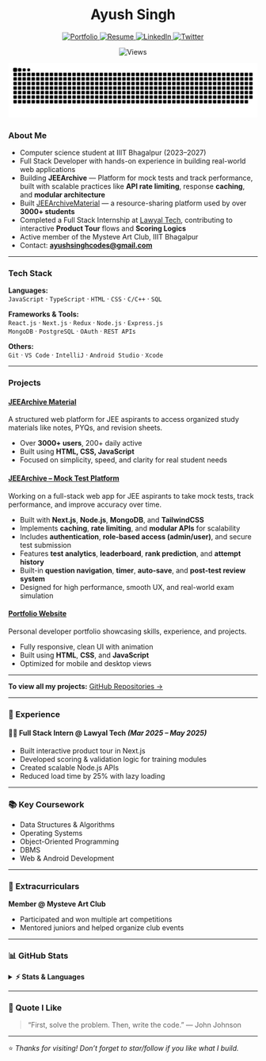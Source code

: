 <h1 align="center">Ayush Singh</h1>

<p align="center">
  <a href="https://ayush-singh-portfolio.vercel.app" target="_blank">
    <img height="30" src="https://img.shields.io/badge/Portfolio-948979?style=for-the-badge&logoColor=white" alt="Portfolio" />
  </a>
  <a href="https://drive.google.com/file/d/1cEoT6yXxU3IpbiB26AQABTlKGTDB99GQ/view?usp=sharing" target="_blank">
    <img height="30" src="https://img.shields.io/badge/Resume-View-F57C00?style=for-the-badge&logo=file&logoColor=white" alt="Resume" />
  </a>
  <a href="https://www.linkedin.com/in/ayushsinghiiit" target="_blank">
    <img height="30" src="https://img.shields.io/badge/LinkedIn-Ayush%20Singh-0077B5?style=for-the-badge&logo=linkedin&logoColor=white" alt="LinkedIn" />
  </a>
  <a href="https://x.com/ayushcodes_" target="_blank">
  <img height="30" src="https://img.shields.io/badge/Twitter-948979?style=for-the-badge&logoColor=white" alt="Twitter" />
  </a>
</p>

<p align="center">
  <img height="30" src="https://komarev.com/ghpvc/?username=ayushcodes0&label=Views&style=for-the-badge&color=948979" alt="Views" />
</p>

<p align="center"><img src="https://raw.githubusercontent.com/AkashRajpurohit/AkashRajpurohit/master/assets/github-snake-dark.svg" /></p>

### About Me

- Computer science student at IIIT Bhagalpur (2023–2027)
- Full Stack Developer with hands-on experience in building real-world web applications
- Building **JEEArchive** — Platform for mock tests and track performance, built with scalable practices like **API rate limiting**, response **caching**, and **modular architecture**
- Built [JEEArchiveMaterial](https://github.com/ayushcodes0/jeearchivematerial) — a resource-sharing platform used by over **3000+ students**
- Completed a Full Stack Internship at [Lawyal Tech](https://lawyaltech.org/), contributing to interactive **Product Tour** flows and **Scoring Logics**
- Active member of the Mysteve Art Club, IIIT Bhagalpur
- Contact: **ayushsinghcodes@gmail.com**

---

### Tech Stack

**Languages:**  
`JavaScript` · `TypeScript` · `HTML` · `CSS` · `C/C++` · `SQL`

**Frameworks & Tools:**  
`React.js` · `Next.js` · `Redux` · `Node.js` · `Express.js`  
`MongoDB` · `PostgreSQL` · `OAuth` · `REST APIs`

**Others:**  
`Git` · `VS Code` · `IntelliJ` · `Android Studio` · `Xcode`

---

### Projects

#### [JEEArchive Material](https://github.com/ayushcodes0/jeearchivematerial)
A structured web platform for JEE aspirants to access organized study materials like notes, PYQs, and revision sheets.
- Over **3000+ users**, 200+ daily active
- Built using **HTML, CSS, JavaScript**
- Focused on simplicity, speed, and clarity for real student needs

#### [JEEArchive – Mock Test Platform](https://jeearchive.vercel.app)  
Working on a full-stack web app for JEE aspirants to take mock tests, track performance, and improve accuracy over time.  
- Built with **Next.js**, **Node.js**, **MongoDB**, and **TailwindCSS**  
- Implements **caching**, **rate limiting**, and **modular APIs** for scalability  
- Includes **authentication**, **role-based access (admin/user)**, and secure test submission  
- Features **test analytics**, **leaderboard**, **rank prediction**, and **attempt history**  
- Built-in **question navigation**, **timer**, **auto-save**, and **post-test review system**  
- Designed for high performance, smooth UX, and real-world exam simulation


#### [Portfolio Website](https://github.com/ayushcodes0/Portfolio)
Personal developer portfolio showcasing skills, experience, and projects.
- Fully responsive, clean UI with animation
- Built using **HTML**, **CSS**, and **JavaScript**
- Optimized for mobile and desktop views

---

**To view all my projects:** [GitHub Repositories →](https://github.com/ayushcodes0?tab=repositories)


---

### 🧪 Experience

#### 👨‍💻 Full Stack Intern @ Lawyal Tech *(Mar 2025 – May 2025)*  
- Built interactive product tour in Next.js  
- Developed scoring & validation logic for training modules  
- Created scalable Node.js APIs  
- Reduced load time by 25% with lazy loading

---

### 📚 Key Coursework

- Data Structures & Algorithms  
- Operating Systems  
- Object-Oriented Programming  
- DBMS  
- Web & Android Development

---

### 🎨 Extracurriculars

**Member @ Mysteve Art Club**  
- Participated and won multiple art competitions  
- Mentored juniors and helped organize club events

---

### 📊 GitHub Stats

<details>
  <summary><b>⚡ Stats & Languages</b></summary>
  <br />
  <img height="170" src="https://github-readme-stats.vercel.app/api?username=ayushcodes0&show_icons=true&theme=radical&rank_icon=percentile&hide_border=true" />
  <img height="170" src="https://github-readme-stats.vercel.app/api/top-langs/?username=ayushcodes0&layout=compact&langs_count=6&theme=radical&hide_border=true" />
</details>

---

### 📝 Quote I Like

> “First, solve the problem. Then, write the code.” — John Johnson

---

⭐️ *Thanks for visiting! Don’t forget to star/follow if you like what I build.*



